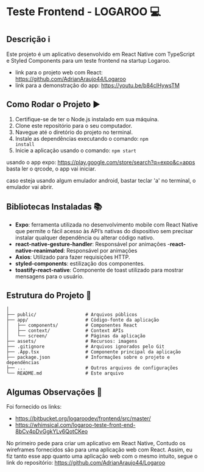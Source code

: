 # Teste Frontend - LOGAROO 💻

## Descrição ℹ️
Este projeto é um aplicativo desenvolvido em React Native com TypeScript e Styled Components para um teste frontend na startup Logaroo.

- link para o projeto web com React: https://github.com/AdrianAraujo44/Logaroo
- link para a demonstração do app: https://youtu.be/b84clHywsTM

## Como Rodar o Projeto ▶️
1. Certifique-se de ter o Node.js instalado em sua máquina.
2. Clone este repositório para o seu computador.
3. Navegue até o diretório do projeto no terminal.
4. Instale as dependências executando o comando: <code>npm install</code>
5. Inicie a aplicação usando o comando: <code>npm start</code>

usando o app expo: https://play.google.com/store/search?q=expo&c=apps
basta ler o qrcode, o app vai iniciar.

caso esteja usando algum emulador android, bastar teclar 'a' no terminal, o emulador vai abrir. 

## Bibliotecas Instaladas 📚
- **Expo**: ferramenta utilizada no desenvolvimento mobile com React Native que permite o fácil acesso às API’s nativas do dispositivo sem precisar instalar qualquer dependência ou alterar código nativo.
- **react-native-gesture-handler**: Responsável por animações
-**react-native-reanimated**: Responsável por animações
- **Axios**: Utilizado para fazer requisições HTTP.
- **styled-components**: estilização dos componentes.
- **toastify-react-native**: Componente de toast utilizado para mostrar mensagens para o usuário.

## Estrutura do Projeto 📂
```plaintext
│
├── public/                  # Arquivos públicos
├── app/                     # Código-fonte da aplicação
│   ├── components/          # Componentes React
│   ├── context/             # Context APIs
│   └── screen/              # Páginas da aplicação
├── assets/                  # Recursos: imagens
├── .gitignore               # Arquivos ignorados pelo Git
├── .App.tsx                 # Componente principal da aplicação
├── package.json             # Informações sobre o projeto e dependências
├── ...                      # Outros arquivos de configurações
└── README.md                # Este arquivo
```
## Algumas Observações 📝

Foi fornecido os links:
- https://bitbucket.org/logaroodev/frontend/src/master/ 
- https://whimsical.com/logaroo-teste-front-end-8bCv4pDvGgkYLv6QotCKeo

No primeiro pede para criar um aplicativo em React Native, Contudo os wireframes fornecidos são para uma aplicação web com React. Assim, eu fiz tanto esse app quanto uma aplicação web com o mesmo intuito, segue o link do repositório: https://github.com/AdrianAraujo44/Logaroo